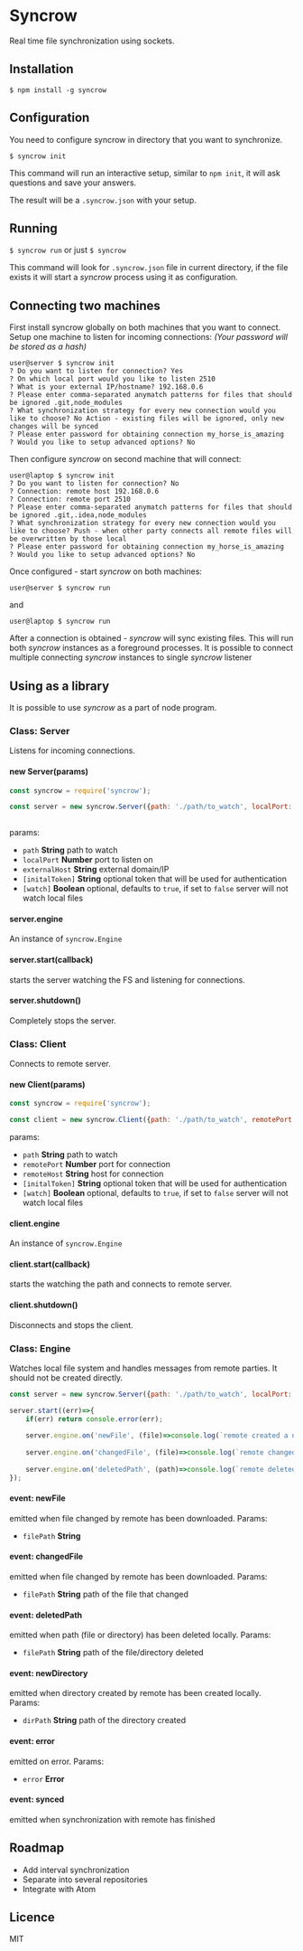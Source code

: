 # Syncrow

Real time file synchronization using sockets.

## Installation

`$ npm install -g syncrow`

## Configuration

You need to configure syncrow in directory that you want to synchronize.

`$ syncrow init`

This command will run an interactive setup, 
similar to `npm init`, it will ask questions and save your answers.

The result will be a `.syncrow.json` with your setup.

## Running

`$ syncrow run` or just `$ syncrow`

This command will look for `.syncrow.json` file in current directory, 
if the file exists it will start a *syncrow* process using it as configuration.  

## Connecting two machines

First install syncrow globally on both machines that you want to connect.
Setup one machine to listen for incoming connections:
*(Your password will be stored as a hash)*

```
user@server $ syncrow init
? Do you want to listen for connection? Yes
? On which local port would you like to listen 2510
? What is your external IP/hostname? 192.168.0.6
? Please enter comma-separated anymatch patterns for files that should be ignored .git,node_modules
? What synchronization strategy for every new connection would you like to choose? No Action - existing files will be ignored, only new changes will be synced
? Please enter password for obtaining connection my_horse_is_amazing
? Would you like to setup advanced options? No
```

Then configure *syncrow* on second machine that will connect:

```
user@laptop $ syncrow init
? Do you want to listen for connection? No
? Connection: remote host 192.168.0.6
? Connection: remote port 2510
? Please enter comma-separated anymatch patterns for files that should be ignored .git,.idea,node_modules
? What synchronization strategy for every new connection would you like to choose? Push - when other party connects all remote files will be overwritten by those local
? Please enter password for obtaining connection my_horse_is_amazing
? Would you like to setup advanced options? No
```

Once configured - start *syncrow* on both machines:

`user@server $ syncrow run`

and 

`user@laptop $ syncrow run`

After a connection is obtained - *syncrow* will sync existing files.
This will run both *syncrow* instances as a foreground processes.
It is possible to connect multiple connecting *syncrow* instances to single *syncrow* listener

## Using as a library
It is possible to use *syncrow* as a part of node program.

### Class: Server
Listens for incoming connections.

#### new Server(params)
```js
const syncrow = require('syncrow');

const server = new syncrow.Server({path: './path/to_watch', localPort: 2510, externalHost: '192.168.0.2'});
                                      
```
params:
* `path`  **String** path to watch
* `localPort` **Number** port to listen on
* `externalHost` **String** external domain/IP  
* `[initalToken]` **String** optional token that will be used for authentication
* `[watch]` **Boolean** optional, defaults to `true`, if set to `false` server will not watch local files

#### server.engine
An instance of `syncrow.Engine`
#### server.start(callback)
starts the server watching the FS and listening for connections.
#### server.shutdown()
Completely stops the server. 

### Class: Client
Connects to remote server.
#### new Client(params)
```js
const syncrow = require('syncrow');

const client = new syncrow.Client({path: './path/to_watch', remotePort: 2510, remoteHost: '127.0.0.1'});                                      
```
params:
* `path`  **String** path to watch
* `remotePort` **Number** port for connection
* `remoteHost` **String** host for connection
* `[initalToken]` **String** optional token that will be used for authentication
* `[watch]` **Boolean** optional, defaults to `true`, if set to `false` server will not watch local files
#### client.engine
An instance of `syncrow.Engine`
#### client.start(callback)
starts the watching the path and connects to remote server.
#### client.shutdown()
Disconnects and stops the client.

### Class: Engine
Watches local file system and handles messages from remote parties.
It should not be created directly.

```js
const server = new syncrow.Server({path: './path/to_watch', localPort: 2510, externalHost: '192.168.0.2'});

server.start((err)=>{
    if(err) return console.error(err);
    
    server.engine.on('newFile', (file)=>console.log(`remote created a new file: ${file}`));
    
    server.engine.on('changedFile', (file)=>console.log(`remote changed file: ${file}`));
    
    server.engine.on('deletedPath', (path)=>console.log(`remote deleted path (file or directory): ${path}`));
});
```

#### event: newFile
emitted when file changed by remote has been downloaded. Params:
* `filePath` **String**  
    
#### event: changedFile
emitted when file changed by remote has been downloaded. Params:
* `filePath` **String** path of the file that changed
   
#### event: deletedPath
emitted when path (file or directory) has been deleted locally. Params:
* `filePath` **String** path of the file/directory deleted

#### event: newDirectory
emitted when directory created by remote has been created locally. Params:
* `dirPath` **String** path of the directory created 

#### event: error
emitted on error. Params:
* `error` **Error**

#### event: synced
emitted when synchronization with remote has finished
 
## Roadmap

* Add interval synchronization
* Separate into several repositories
* Integrate with Atom

## Licence
MIT
